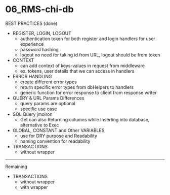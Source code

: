 # 06_RMS-chi-db

BEST PRACTICES (done)
- REGISTER, LOGIN, LOGOUT
  -  authentication token for both register and login handlers for user experience
  -  password hashing
  -  logout no need for taking id from URL, logout should be from token 
- CONTEXT
  - can add context of keys-values in request from middleware
  - ex. tokens, user details that we can access in handlers
- ERROR HANDLING
  - create different error types
  - return specific error types from dbHelpers to handlers
  - generic function for error response to client from response writer
- QUERY & URL Params Differences
  - query params are optional
  - specific use case
- SQL Query jmoiron
  - Get can also Returning columns while Inserting into database, alternative to Exec
- GLOBAL, CONSTANT and Other VARIABLES
  - use for DRY purpose and Readability
  - naming convention for readability  
- TRANSACTIONS
  - without wrapper
-----------------------------------------------------------------------------------------------------------------------------------------

Remaining
- TRANSACTIONS
  - without wrapper
  - with wrapper 


